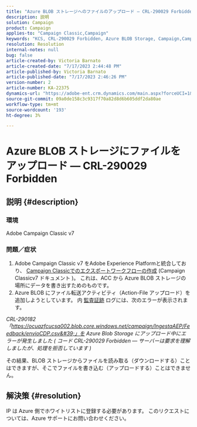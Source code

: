 ```yaml
---
title: "Azure BLOB ストレージへのファイルのアップロード — CRL-290029 Forbidden"
description: 説明
solution: Campaign
product: Campaign
applies-to: "Campaign Classic,Campaign"
keywords: "KCS, CRL-290029 Forbidden, Azure BLOB Storage, Campaign,Campaign Classic, Adobe Experience Platform"
resolution: Resolution
internal-notes: null
bug: false
article-created-by: Victoria Barnato
article-created-date: "7/17/2023 2:44:48 PM"
article-published-by: Victoria Barnato
article-published-date: "7/17/2023 2:46:26 PM"
version-number: 2
article-number: KA-22375
dynamics-url: "https://adobe-ent.crm.dynamics.com/main.aspx?forceUCI=1&pagetype=entityrecord&etn=knowledgearticle&id=0e843c74-b024-ee11-9cbe-6045bd006b3d"
source-git-commit: 09a0de158c3c9317f70a82d8d6b605ddf2da80ae
workflow-type: tm+mt
source-wordcount: '193'
ht-degree: 3%

---
```


# Azure BLOB ストレージにファイルをアップロード — CRL-290029 Forbidden

## 説明 {#description}


### 環境

Adobe Campaign Classic v7

### 問題／症状

1. Adobe Campaign Classic v7 をAdobe Experience Platformと統合しており、 [Campaign Classicでのエクスポートワークフローの作成](https://experienceleague.adobe.com/docs/campaign-classic/using/integrating-with-adobe-experience-cloud/aep-sources-destinations/export-campaign-data.html?lang=en#create-an-export-workflow-in-campaign-classic) (Campaign Classicv7 ドキュメント )。 これは、ACC から Azure BLOB ストレージの場所にデータを書き出すためのものです。
2. Azure BLOB にファイル転送アクティビティ（Action-File アップロード）を追加しようとしています。 内 [監査証跡](https://experienceleague.adobe.com/docs/campaign-classic-learn/tutorials/monitoring/audit-trail.html?lang=en) ログには、次のエラーが表示されます。


*CRL-290182 「https://ocuazfcucsa002.blob.core.windows.net/campaign/IngestaAEP/Feedback/envioCDP.csv&#39;」を Azure Blob Storage にアップロード中にエラーが発生しました ( コード CRL-290029 Forbidden — サーバーは要求を理解しましたが、処理を拒否しています )*

その結果、BLOB ストレージからファイルを読み取る（ダウンロードする）ことはできますが、そこでファイルを書き込む（アップロードする）ことはできません。


## 解決策 {#resolution}


IP は Azure 側でホワイトリストに登録する必要があります。 このリクエストについては、Azure サポートにお問い合わせください。
